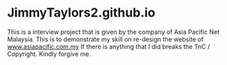 # JimmyTaylors2.github.io
This is a interview project that is given by the company of Asia Pacific Net Malaysia. 
This is to demonstrate my skill on re-design the website of www.asiapacific.com.my 
If there is anything that I did breaks the TnC / Copyright. Kindly forgive me.
